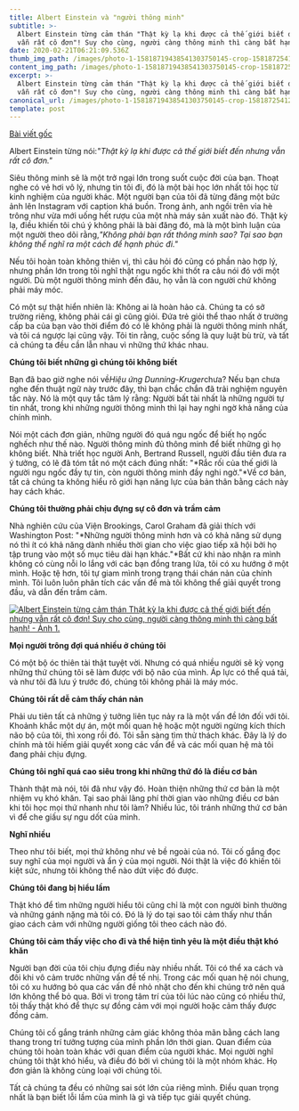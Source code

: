 ```yaml
---
title: Albert Einstein và "người thông minh"
subtitle: >-
  Albert Einstein từng cảm thán "Thật kỳ lạ khi được cả thế giới biết đến nhưng
  vẫn rất cô đơn"! Suy cho cùng, người càng thông minh thì càng bất hạnh!
date: 2020-02-21T06:21:09.536Z
thumb_img_path: /images/photo-1-15818719438541303750145-crop-15818725412661453494919.jpg
content_img_path: /images/photo-1-15818719438541303750145-crop-15818725412661453494919.jpg
excerpt: >-
  Albert Einstein từng cảm thán "Thật kỳ lạ khi được cả thế giới biết đến nhưng
  vẫn rất cô đơn"! Suy cho cùng, người càng thông minh thì càng bất hạnh!
canonical_url: /images/photo-1-15818719438541303750145-crop-15818725412661453494919.jpg
template: post
---
```

<!--StartFragment-->

[Bài viết gốc](http://nhipsongkinhte.toquoc.vn/kinh-doanh/albert-einstein-tung-cam-than-that-ky-la-khi-duoc-ca-the-gioi-biet-den-nhung-van-rat-co-don-suy-cho-cung-nguoi-cang-thong-minh-thi-cang-bat-hanh-52020212213020153.htm) <!--StartFragment-->



<!--EndFragment-->

Albert Einstein từng nói:*"Thật kỳ lạ khi được cả thế giới biết đến nhưng vẫn rất cô đơn."*

Siêu thông minh sẽ là một trở ngại lớn trong suốt cuộc đời của bạn. Thoạt nghe có vẻ hơi vô lý, nhưng tin tôi đi, đó là một bài học lớn nhất tôi học từ kinh nghiệm của người khác. Một người bạn của tôi đã từng đăng một bức ảnh lên Instagram với caption khá buồn. Trong ảnh, anh ngồi trên vỉa hè trông như vừa mới uống hết rượu của một nhà máy sản xuất nào đó. Thật kỳ lạ, điều khiến tôi chú ý không phải là bài đăng đó, mà là một bình luận của một người theo dõi rằng,*"Không phải bạn rất thông minh sao? Tại sao bạn không thể nghĩ ra một cách để hạnh phúc đi."*

Nếu tôi hoàn toàn không thiên vị, thì câu hỏi đó cũng có phần nào hợp lý, nhưng phần lớn trong tôi nghĩ thật ngu ngốc khi thốt ra câu nói đó với một người. Dù một người thông minh đến đâu, họ vẫn là con người chứ không phải máy móc.

Có một sự thật hiển nhiên là: Không ai là hoàn hảo cả. Chúng ta có sở trường riêng, không phải cái gì cũng giỏi. Đứa trẻ giỏi thể thao nhất ở trường cấp ba của bạn vào thời điểm đó có lẽ không phải là người thông minh nhất, và tôi cá ngược lại cũng vậy. Tôi tin rằng, cuộc sống là quy luật bù trừ, và tất cả chúng ta đều cần lẫn nhau vì những thứ khác nhau.

**Chúng tôi biết những gì chúng tôi không biết**

Bạn đã bao giờ nghe nói về*Hiệu ứng Dunning-Kruger*chưa? Nếu bạn chưa nghe đến thuật ngữ này trước đây, thì bạn chắc chắn đã trải nghiệm nguyên tắc này. Nó là một quy tắc tâm lý rằng: Người bất tài nhất là những người tự tin nhất, trong khi những người thông minh thì lại hay nghi ngờ khả năng của chính mình.

Nói một cách đơn giản, những người đó quá ngu ngốc để biết họ ngốc nghếch như thế nào. Người thông minh đủ thông minh để biết những gì họ không biết. Nhà triết học người Anh, Bertrand Russell, người đầu tiên đưa ra ý tưởng, có lẽ đã tóm tắt nó một cách đúng nhất: "*Rắc rối của thế giới là người ngu ngốc đầy tự tin, còn người thông minh đầy nghi ngờ."*Về cơ bản, tất cả chúng ta không hiểu rõ giới hạn năng lực của bản thân bằng cách này hay cách khác.

**Chúng tôi thường phải chịu đựng sự cô đơn và trầm cảm**

Nhà nghiên cứu của Viện Brookings, Carol Graham đã giải thích với Washington Post: "*Những người thông minh hơn và có khả năng sử dụng nó thì ít có khả năng dành nhiều thời gian cho việc giao tiếp xã hội bởi họ tập trung vào một số mục tiêu dài hạn khác."*Bất cứ khi nào nhận ra mình không có cùng nỗi lo lắng với các bạn đồng trang lứa, tôi có xu hướng ở một mình. Hoặc tệ hơn, tôi tự giam mình trong trạng thái chán nản của chính mình. Tôi luôn luôn phân tích các vấn đề mà tôi không thể giải quyết trong đầu, và dẫn đến trầm cảm.

[![Albert Einstein từng cảm thán Thật kỳ lạ khi được cả thế giới biết đến nhưng vẫn rất cô đơn! Suy cho cùng, người càng thông minh thì càng bất hạnh! - Ảnh 1.](https://cafebiz.cafebizcdn.vn/2020/2/17/photo-1-1581872484043212430619.jpg "Albert Einstein từng cảm thán Thật kỳ lạ khi được cả thế giới biết đến nhưng vẫn rất cô đơn! Suy cho cùng, người càng thông minh thì càng bất hạnh! - Ảnh 1.")](https://cafebiz.cafebizcdn.vn/2020/2/17/photo-1-1581872484043212430619.jpg)

**Mọi người trông đợi quá nhiều ở chúng tôi**

Có một bộ óc thiên tài thật tuyệt vời. Nhưng có quá nhiều người sẽ kỳ vọng những thứ chúng tôi sẽ làm được với bộ não của mình. Áp lực có thể quá tải, và như tôi đã lưu ý trước đó, chúng tôi không phải là máy móc.

**Chúng tôi rất dễ cảm thấy chán nản**

Phải ưu tiên tất cả những ý tưởng liên tục nảy ra là một vấn đề lớn đối với tôi. Khoảnh khắc một dự án, một mối quan hệ hoặc một người ngừng kích thích não bộ của tôi, thì xong rồi đó. Tôi sẵn sàng tìm thử thách khác. Đây là lý do chính mà tôi hiếm giải quyết xong các vấn đề và các mối quan hệ mà tôi đang phải chịu đựng.

**Chúng tôi nghĩ quá cao siêu trong khi những thứ đó là điều cơ bản**

Thành thật mà nói, tôi đã như vậy đó. Hoàn thiện những thứ cơ bản là một nhiệm vụ khó khăn. Tại sao phải lãng phí thời gian vào những điều cơ bản khi tôi học mọi thứ nhanh như tôi làm? Nhiều lúc, tôi tránh những thứ cơ bản vì để che giấu sự ngu dốt của mình.

**Nghĩ nhiều**

Theo như tôi biết, mọi thứ không như vẻ bề ngoài của nó. Tôi cố gắng đọc suy nghĩ của mọi người và ẩn ý của mọi người. Nói thật là việc đó khiến tôi kiệt sức, nhưng tôi không thể nào dứt việc đó được.

**Chúng tôi đang bị hiểu lầm**

Thật khó để tìm những người hiểu tôi cũng chỉ là một con người bình thường và những gánh nặng mà tôi có. Đó là lý do tại sao tôi cảm thấy như thần giao cách cảm với những người giống tôi theo cách nào đó.

**Chúng tôi cảm thấy việc cho đi và thể hiện tình yêu là một điều thật khó khăn**

Người bạn đời của tôi chịu đựng điều này nhiều nhất. Tôi có thể xa cách và đôi khi vô cảm trước những vấn đề tế nhị. Trong các mối quan hệ nói chung, tôi có xu hướng bỏ qua các vấn đề nhỏ nhặt cho đến khi chúng trở nên quá lớn không thể bỏ qua. Bởi vì trong tâm trí của tôi lúc nào cũng có nhiều thứ, tôi thấy thật khó để thực sự đồng cảm với mọi người hoặc cảm thấy được đồng cảm.

Chúng tôi cố gắng tránh những cảm giác không thỏa mãn bằng cách lang thang trong trí tưởng tượng của mình phần lớn thời gian. Quan điểm của chúng tôi hoàn toàn khác với quan điểm của người khác. Mọi người nghĩ chúng tôi thật khó hiểu, và điều đó bởi vì chúng tôi là một nhóm khác. Họ đơn giản là không cùng loại với chúng tôi.

Tất cả chúng ta đều có những sai sót lớn của riêng mình. Điều quan trọng nhất là bạn biết lỗi lầm của mình là gì và tiếp tục giải quyết chúng.

<!--EndFragment-->

